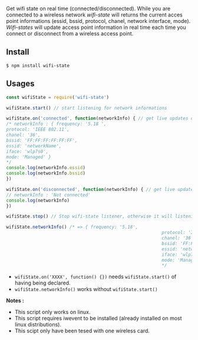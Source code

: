 Get wifi state on real time (connected/disconnected). While  you are connected to a wireless network _wifi-state_ will returns the current acces point informations (essid, bssid, protocol, chanel, network interface, mode). _Wifi-states_ will update access point information in real time each time you connect or disconnect from a wireless access point.

## Install

```
$ npm install wifi-state
```

## Usages

 ```js
const wifiState = require('wifi-state')

wifiState.start() // start listening for network informations

wifiState.on('connected', function(networkInfo) { // get live updates of network informations
/* networkInfo : { frequency: '5.18 ',
protocol: 'IEEE 802.11',
chanel: '36',
bssid: 'FF:FF:FF:FF:FF:FF',
essid: 'networkName',
iface: 'wlp7s0',
mode: 'Managed' }
*/
console.log(networkInfo.essid)
console.log(networkInfo.bssid)
})

wifiState.on('disconnected', function(networkInfo) { // get live updates of network informations
// networkInfo : 'Not connected'
console.log(networkInfo)
})

wifiState.stop() // Stop wifi-state listener, otherwise it will listening for new network informations for ever.

wifiState.networkInfo() /* => { frequency: '5.18',
															protocol: 'IEEE 802.11',
															chanel: '36',
															bssid: 'FF:FF:FF:FF:FF:FF',
															essid: 'networkName',
															iface: 'wlp7s0',
															mode: 'Managed' }
															*/
```
* ``wifiState.on('XXXX', function() {})`` needs ``wifiState.start()`` of having being declared.
* ``wifiState.networkInfo()`` works without ``wifiState.start()``

 __Notes :__
 * This script only works on linux.
 * This script requires iwevent to be installed (already installed on most linux distributions).
 * This scipt only have been tesed with one wireless card.
